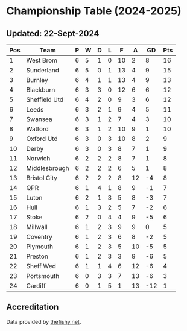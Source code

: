 # Championship Table (2024-2025)
## Updated: 22-Sept-2024

| Pos | Team | P | W | D | L | F | A | GD | Pts |
| --- | --- | --- | --- | --- | --- | --- | --- | --- | --- |
| 1 | West Brom | 6 | 5 | 1 | 0 | 10 | 2 | 8 | 16 |
| 2 | Sunderland | 6 | 5 | 0 | 1 | 13 | 4 | 9 | 15 |
| 3 | Burnley | 6 | 4 | 1 | 1 | 13 | 4 | 9 | 13 |
| 4 | Blackburn | 6 | 3 | 3 | 0 | 12 | 6 | 6 | 12 |
| 5 | Sheffield Utd | 6 | 4 | 2 | 0 | 9 | 3 | 6 | 12 |
| 6 | Leeds | 6 | 3 | 2 | 1 | 9 | 4 | 5 | 11 |
| 7 | Swansea | 6 | 3 | 1 | 2 | 7 | 4 | 3 | 10 |
| 8 | Watford | 6 | 3 | 1 | 2 | 10 | 9 | 1 | 10 |
| 9 | Oxford Utd | 6 | 3 | 0 | 3 | 10 | 8 | 2 | 9 |
| 10 | Derby | 6 | 3 | 0 | 3 | 8 | 7 | 1 | 9 |
| 11 | Norwich | 6 | 2 | 2 | 2 | 8 | 7 | 1 | 8 |
| 12 | Middlesbrough | 6 | 2 | 2 | 2 | 6 | 5 | 1 | 8 |
| 13 | Bristol City | 6 | 2 | 2 | 2 | 8 | 12 | -4 | 8 |
| 14 | QPR | 6 | 1 | 4 | 1 | 8 | 9 | -1 | 7 |
| 15 | Luton | 6 | 2 | 1 | 3 | 5 | 8 | -3 | 7 |
| 16 | Hull | 6 | 1 | 3 | 2 | 5 | 7 | -2 | 6 |
| 17 | Stoke | 6 | 2 | 0 | 4 | 4 | 9 | -5 | 6 |
| 18 | Millwall | 6 | 1 | 2 | 3 | 9 | 9 | 0 | 5 |
| 19 | Coventry | 6 | 1 | 2 | 3 | 6 | 8 | -2 | 5 |
| 20 | Plymouth | 6 | 1 | 2 | 3 | 5 | 10 | -5 | 5 |
| 21 | Preston | 6 | 1 | 2 | 3 | 3 | 9 | -6 | 5 |
| 22 | Sheff Wed | 6 | 1 | 1 | 4 | 6 | 12 | -6 | 4 |
| 23 | Portsmouth | 6 | 0 | 3 | 3 | 7 | 13 | -6 | 3 |
| 24 | Cardiff | 6 | 0 | 1 | 5 | 1 | 13 | -12 | 1 |

## Accreditation 

Data provided by [thefishy.net](https://www.thefishy.net/).